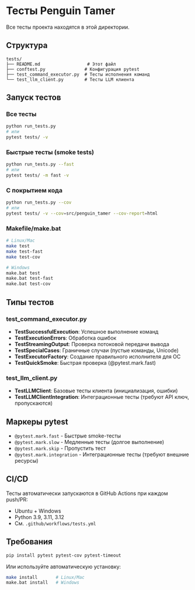 # Тесты Penguin Tamer

Все тесты проекта находятся в этой директории.

## Структура

```
tests/
├── README.md                  # Этот файл
├── conftest.py               # Конфигурация pytest
├── test_command_executor.py  # Тесты исполнения команд
└── test_llm_client.py        # Тесты LLM клиента
```

## Запуск тестов

### Все тесты
```bash
python run_tests.py
# или
pytest tests/ -v
```

### Быстрые тесты (smoke tests)
```bash
python run_tests.py --fast
# или
pytest tests/ -m fast -v
```

### С покрытием кода
```bash
python run_tests.py --cov
# или
pytest tests/ -v --cov=src/penguin_tamer --cov-report=html
```

### Makefile/make.bat
```bash
# Linux/Mac
make test
make test-fast
make test-cov

# Windows
make.bat test
make.bat test-fast
make.bat test-cov
```

## Типы тестов

### test_command_executor.py
- **TestSuccessfulExecution**: Успешное выполнение команд
- **TestExecutionErrors**: Обработка ошибок
- **TestStreamingOutput**: Проверка потоковой передачи вывода
- **TestSpecialCases**: Граничные случаи (пустые команды, Unicode)
- **TestExecutorFactory**: Создание правильного исполнителя для ОС
- **TestQuickSmoke**: Быстрая проверка (@pytest.mark.fast)

### test_llm_client.py
- **TestLLMClient**: Базовые тесты клиента (инициализация, ошибки)
- **TestLLMClientIntegration**: Интеграционные тесты (требуют API ключ, пропускаются)

## Маркеры pytest

- `@pytest.mark.fast` - Быстрые smoke-тесты
- `@pytest.mark.slow` - Медленные тесты (долгое выполнение)
- `@pytest.mark.skip` - Пропустить тест
- `@pytest.mark.integration` - Интеграционные тесты (требуют внешние ресурсы)

## CI/CD

Тесты автоматически запускаются в GitHub Actions при каждом push/PR:
- Ubuntu + Windows
- Python 3.9, 3.11, 3.12
- См. `.github/workflows/tests.yml`

## Требования

```bash
pip install pytest pytest-cov pytest-timeout
```

Или используйте автоматическую установку:
```bash
make install       # Linux/Mac
make.bat install   # Windows
```
